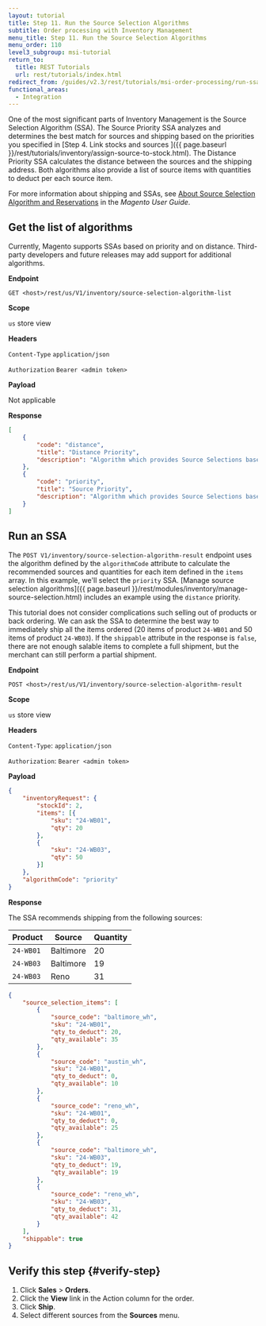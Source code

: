 ```yaml
---
layout: tutorial
title: Step 11. Run the Source Selection Algorithms
subtitle: Order processing with Inventory Management
menu_title: Step 11. Run the Source Selection Algorithms
menu_order: 110
level3_subgroup: msi-tutorial
return_to:
  title: REST Tutorials
  url: rest/tutorials/index.html
redirect_from: /guides/v2.3/rest/tutorials/msi-order-processing/run-ssa.html
functional_areas:
  - Integration
---
```


One of the most significant parts of Inventory Management is the Source Selection Algorithm (SSA). The Source Priority SSA analyzes and determines the best match for sources and shipping based on the priorities you specified in [Step 4. Link stocks and sources
]({{ page.baseurl }}/rest/tutorials/inventory/assign-source-to-stock.html). The Distance Priority SSA calculates the distance between the sources and the shipping address. Both algorithms also provide a list of source items with quantities to deduct per each source item.

For more information about shipping and SSAs, see [About Source Selection Algorithm and Reservations](https://docs.magento.com/m2/ce/user_guide/catalog/inventory-about-ssa.html) in the _Magento User Guide_.

## Get the list of algorithms

Currently, Magento supports SSAs based on priority and on distance. Third-party developers and future releases may add support for additional algorithms.

**Endpoint**

`GET <host>/rest/us/V1/inventory/source-selection-algorithm-list`

**Scope**

`us` store view

**Headers**

`Content-Type` `application/json`

`Authorization` `Bearer <admin token>`

**Payload**

Not applicable

**Response**

``` json
[
    {
        "code": "distance",
        "title": "Distance Priority",
        "description": "Algorithm which provides Source Selections based on shipping address distance from the source"
    },
    {
        "code": "priority",
        "title": "Source Priority",
        "description": "Algorithm which provides Source Selections based on predefined priority of Source"
    }
]
```

## Run an SSA

The `POST V1/inventory/source-selection-algorithm-result` endpoint uses the algorithm defined by the `algorithmCode` attribute to calculate the recommended sources and quantities for each item defined in the `items` array. In this example, we'll select the `priority` SSA. [Manage source selection algorithms]({{ page.baseurl }}/rest/modules/inventory/manage-source-selection.html) includes an example using the `distance` priority.

This tutorial does not consider complications such selling out of products or back ordering. We can ask the SSA to determine the best way to immediately ship all the items ordered (20 items of product `24-WB01` and 50 items of product `24-WB03`). If the `shippable` attribute in the response is `false`, there are not enough salable items to complete a full shipment, but the merchant can still perform a partial shipment.

**Endpoint**

`POST <host>/rest/us/V1/inventory/source-selection-algorithm-result`

**Scope**

`us` store view

**Headers**

`Content-Type`: `application/json`

`Authorization`: `Bearer <admin token>`

**Payload**

``` json
{
    "inventoryRequest": {
        "stockId": 2,
        "items": [{
            "sku": "24-WB01",
            "qty": 20
        },
        {
            "sku": "24-WB03",
            "qty": 50
        }]
    },
    "algorithmCode": "priority"
}
```

**Response**

The SSA recommends shipping from the following sources:

Product | Source | Quantity
--- | --- | ---
`24-WB01` | Baltimore | 20
`24-WB03` | Baltimore | 19
`24-WB03` | Reno | 31



``` json
{
    "source_selection_items": [
        {
            "source_code": "baltimore_wh",
            "sku": "24-WB01",
            "qty_to_deduct": 20,
            "qty_available": 35
        },
        {
            "source_code": "austin_wh",
            "sku": "24-WB01",
            "qty_to_deduct": 0,
            "qty_available": 10
        },
        {
            "source_code": "reno_wh",
            "sku": "24-WB01",
            "qty_to_deduct": 0,
            "qty_available": 25
        },
        {
            "source_code": "baltimore_wh",
            "sku": "24-WB03",
            "qty_to_deduct": 19,
            "qty_available": 19
        },
        {
            "source_code": "reno_wh",
            "sku": "24-WB03",
            "qty_to_deduct": 31,
            "qty_available": 42
        }
    ],
    "shippable": true
}
```

## Verify this step {#verify-step}

1. Click **Sales** > **Orders**.
2. Click the **View** link in the Action column for the order.
3. Click **Ship**.
4. Select different sources from the **Sources** menu.
